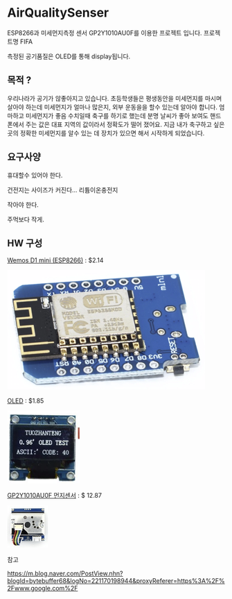 # AirQualitySenser

ESP8266과 미세먼지측정 센서 GP2Y1010AU0F를 이용한 프로젝트 입니다. 프로젝트명 FIFA

측정된 공기품질은 OLED를 통해 display됩니다.

## 목적 ?
우리나라가 공기가 않좋아지고 있습니다. 초등학생들은 평생동안을 미세먼지를 마시며 살아야 하는데  미세먼지가 얼마나 많은지, 외부 운동을을 할수 있는데 알아야 합니다. 엄마하고 미세먼지가 좋음 수치일때 축구를 하기로 했는데 분명 날씨가 좋아 보여도 핸드폰에서 주는 값은 대표 지역의 값이라서 정확도가 떨어 졌어요.  지금 내가 축구하고 싶은 곳의 정확한 미세먼지를 알수 있는 데 장치가 있으면 해서 시작하게 되었습니다. 

## 요구사양
휴대할수 있어야 한다. 

건전지는 사이즈가 커진다... 리튬이온충전지

작아야 한다.

주먹보다 작게.

## HW 구성
[Wemos D1 mini (ESP8266)](https://ko.aliexpress.com/item/D1-mini-Mini-NodeMcu-4M-bytes-Lua-WIFI-Internet-of-Things-development-board-based-ESP8266-by/32644199530.html?spm=a2g12.search0104.3.1.543e5ac4gH7f73&ws_ab_test=searchweb0_0,searchweb201602_4_10065_10068_319_317_10696_5733916_10924_453_10084_5733716_454_10083_10618_10920_10921_10922_10307_10712_537_5734316_536_10713_5733816_10059_10884_10887_5734016_100031_321_322_10103,searchweb201603_51,ppcSwitch_0&algo_expid=27f6511a-d9f4-4a92-9d84-45c215702695-0&algo_pvid=27f6511a-d9f4-4a92-9d84-45c215702695) :  $2.14 

![](images/wemos_d1_mini.png)

[OLED](https://ko.aliexpress.com/item/Free-Shipping-White-Blue-Whiteand-Blue-color-0-96-inch-128X64-OLED-Display-Module-For-arduino/32713614136.html?spm=a2g12.search0104.3.1.4a7724edUzz2Wr&ws_ab_test=searchweb0_0,searchweb201602_4_10065_10068_319_317_10696_5733916_10924_453_10084_5733716_454_10083_10618_10920_10921_10922_10307_10712_537_5734316_536_10713_5733816_10059_10884_10887_5734016_100031_321_322_10103,searchweb201603_51,ppcSwitch_0&algo_expid=54cdfd51-2968-41fc-8529-dd13bdc815ad-0&algo_pvid=54cdfd51-2968-41fc-8529-dd13bdc815ad) : $1.85

![](images/oled.png)

[GP2Y1010AU0F 먼지센서](https://ko.aliexpress.com/item/Dust-Sensor-Simple-Air-Monitor-Integrates-GP2Y1010AU0F-Onboard-Detecting-Cigarette-Smoke-PM2-5-Detector-High/32577364143.html?spm=a2g0s.13010208.99999999.272.467f3c00YDpWQg) : $ 12.87

![](images/dustsensor.png)



참고 

https://m.blog.naver.com/PostView.nhn?blogId=bytebuffer68&logNo=221170198944&proxyReferer=https%3A%2F%2Fwww.google.com%2F
